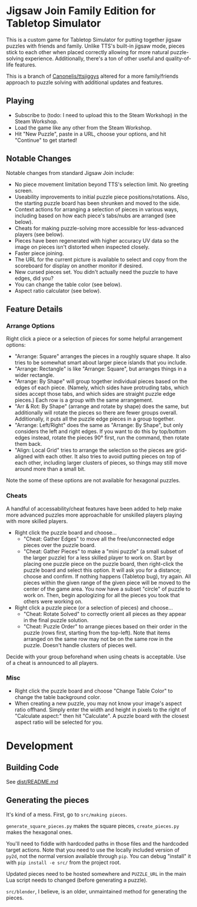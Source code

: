 # Jigsaw Join Family Edition for Tabletop Simulator

This is a custom game for Tabletop Simulator for putting together jigsaw puzzles with friends and family. Unlike TTS's built-in jigsaw mode, pieces stick to each other when placed correctly allowing for more natural puzzle-solving experience. Additionally, there's a ton of other useful and quality-of-life features.

This is a branch of [Canonelis/ttsjiggys](https://github.com/Canonelis/ttsjigsawjoin) altered for a more family/friends approach to puzzle solving with additional updates and features.

## Playing

- Subscribe to (todo: I need to upload this to the Steam Workshop) in the Steam Workshop.
- Load the game like any other from the Steam Workshop.
- Hit "New Puzzle", paste in a URL, choose your options, and hit "Continue" to get started!

## Notable Changes

Notable changes from standard Jigsaw Join include:

- No piece movement limitation beyond TTS's selection limit. No greeting screen.
- Useability improvements to initial puzzle piece positions/rotations. Also, the starting puzzle board has been shrunken and moved to the side.
- Context actions for arranging a selection of pieces in various ways, including based on how each piece's tabs/nubs are arranged (see below).
- Cheats for making puzzle-solving more accessible for less-advanced players (see below).
- Pieces have been regenerated with higher accuracy UV data so the image on pieces isn't distorted when inspected closely.
- Faster piece joining.
- The URL for the current picture is available to select and copy from the scoreboard for display on another monitor if desired.
- New cursed pieces set. You didn't actually need the puzzle to have edges, did you?
- You can change the table color (see below).
- Aspect ratio calculator (see below).

## Feature Details

### Arrange Options

Right click a piece or a selection of pieces for some helpful arrangement options:

- "Arrange: Square" arranges the pieces in a roughly square shape. It also tries to be somewhat smart about larger piece islands that you include.
- "Arrange: Rectangle" is like "Arrange: Square", but arranges things in a wider rectangle.
- "Arrange: By Shape" will group together individual pieces based on the edges of each piece. (Namely, which sides have protruding tabs, which sides accept those tabs, and which sides are straight puzzle edge pieces.) Each row is a group with the same arrangement.
- "Arr & Rot: By Shape" (arrange and rotate by shape) does the same, but additionally will rotate the pieces so there are fewer groups overall. Additionally, it puts all the puzzle edge pieces in a group together.
- "Arrange: Left/Right" does the same as "Arrange: By Shape", but only considers the left and right edges. If you want to do this by top/bottom edges instead, rotate the pieces 90° first, run the command, then rotate them back.
- "Align: Local Grid" tries to arrange the selection so the pieces are grid-aligned with each other. It also tries to avoid putting pieces on top of each other, including larger clusters of pieces, so things may still move around more than a small bit.

Note the some of these options are not available for hexagonal puzzles.

### Cheats

A handful of accessability/cheat features have been added to help make more advanced puzzles more approachable for unskilled players playing with more skilled players.

- Right click the puzzle board and choose...
	- "Cheat: Gather Edges" to move all the free/unconnected edge pieces over the puzzle board.
	- "Cheat: Gather Pieces" to make a "mini puzzle" (a small subset of the larger puzzle) for a less skilled player to work on. Start by placing one puzzle piece on the puzzle board, then right-click the puzzle board and select this option. It will ask you for a distance; choose and confirm. If nothing happens (Tabletop bug), try again. All pieces within the given range of the given piece will be moved to the center of the game area. You now have a subset "circle" of puzzle to work on. Then, begin apologizing for all the pieces you took that others were working on.
- Right click a puzzle piece (or a selection of pieces) and choose...
	- "Cheat: Rotate Solved" to correctly orient all pieces as they appear in the final puzzle solution.
	- "Cheat: Puzzle Order" to arrange pieces based on their order in the puzzle (rows first, starting from the top-left). Note that items arranged on the same row may not be on the same row in the puzzle. Doesn't handle clusters of pieces well.

Decide with your group beforehand when using cheats is acceptable. Use of a cheat is announced to all players.

### Misc

- Right click the puzzle board and choose "Change Table Color" to change the table background color.
- When creating a new puzzle, you may not know your image's aspect ratio offhand. Simply enter the width and height in pixels to the right of "Calculate aspect:" then hit "Calculate". A puzzle board with the closest aspect ratio will be selected for you.

# Development

## Building Code

See [dist/README.md](dist/README.md)

## Generating the pieces

It's kind of a mess. First, go to `src/making pieces`.

`generate_square_pieces.py` makes the square pieces, `create_pieces.py` makes the hexagonal ones. 

You'll need to fiddle with hardcoded paths in those files and the hardcoded target actions. Note that you need to use the locally included version of `py2d`, not the normal version available through `pip`. You can debug "install" it with `pip install -e src/` from the project root.

Updated pieces need to be hosted somewhere and `PUZZLE_URL` in the main Lua script needs to changed (before generating a puzzle).

`src/blender`, I believe, is an older, unmaintained method for generating the pieces.
